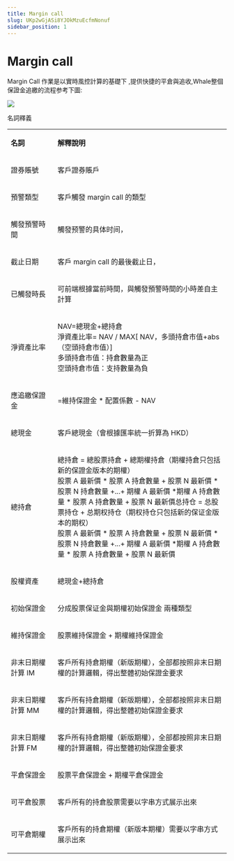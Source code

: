 ```yaml
---
title: Margin call
slug: UKp2wGjASi8YJOkMzuEcfmNonuf
sidebar_position: 1
---
```



# Margin call

Margin Call 作業是以實時風控計算的基礎下 ,提供快捷的平倉與追收,Whale整個保證金追繳的流程参考下圖:

<img src="/assets/IEBebOkmhoqDUTxupIscT9IXnZf.jpeg" src-width="1510" src-height="1254" align="center"/>

名詞釋義

<table>
<colgroup>
<col width="159"/>
<col width="667"/>
</colgroup>
<tbody>
<tr><td><p><strong>名詞</strong></p></td><td><p><strong>解釋說明</strong></p></td></tr>
<tr><td><p>證券賬號</p></td><td><p>客戶證券賬戶</p></td></tr>
<tr><td><p>預警類型</p></td><td><p>客戶觸發 margin call 的類型</p></td></tr>
<tr><td><p>觸發預警時間</p></td><td><p>觸發预警的具体时间，</p></td></tr>
<tr><td><p>截止日期</p></td><td><p>客戶 margin call 的最後截止日，</p></td></tr>
<tr><td><p>已觸發時長</p></td><td><p>可前端根據當前時間，與觸發預警時間的小時差自主計算</p></td></tr>
<tr><td><p>淨資產比率</p></td><td><p>NAV=總現金+總持倉<br/>淨資產比率= NAV / MAX[ NAV，多頭持倉市值+abs（空頭持倉市值）]<br/>多頭持倉市值：持倉數量為正<br/>空頭持倉市值：支持數量為負</p></td></tr>
<tr><td><p>應追繳保證金</p></td><td><p>=維持保證金 * 配置係數  -  NAV</p></td></tr>
<tr><td><p>總現金</p></td><td><p>客戶總現金（會根據匯率統一折算為 HKD）</p></td></tr>
<tr><td><p>總持倉</p></td><td><p>總持倉 = 總股票持倉 + 總期權持倉（期權持倉只包括新的保證金版本的期權）<br/>股票 A 最新價 * 股票 A 持倉數量 + 股票 N 最新價 * 股票 N 持倉數量 +...+ 期權 A 最新價 *期權 A 持倉數量 * 股票 A 持倉數量 + 股票 N 最新價总持仓 = 总股票持仓 + 总期权持仓（期权持仓只包括新的保证金版本的期权）<br/>股票 A 最新價 * 股票 A 持倉數量 + 股票 N 最新價 * 股票 N 持倉數量 +...+  期權 A 最新價 *期權 A 持倉數量 * 股票 A 持倉數量 + 股票 N 最新價</p></td></tr>
<tr><td><p>股權資產</p></td><td><p>總現金+總持倉</p></td></tr>
<tr><td><p>初始保證金</p></td><td><p>分成股票保证金與期權初始保證金 兩種類型</p></td></tr>
<tr><td><p>維持保證金</p></td><td><p>股票維持保證金 + 期權維持保證金</p></td></tr>
<tr><td><p>非末日期權計算 IM</p></td><td><p>客戶所有持倉期權（新版期權），全部都按照非末日期權的計算邏輯，得出整體初始保證金要求</p></td></tr>
<tr><td><p>非末日期權計算 MM</p></td><td><p>客戶所有持倉期權（新版期權），全部都按照非末日期權的計算邏輯，得出整體初始保證金要求</p></td></tr>
<tr><td><p>非末日期權計算 FM</p></td><td><p>客戶所有持倉期權（新版期權），全部都按照非末日期權的計算邏輯，得出整體初始保證金要求</p></td></tr>
<tr><td><p>平倉保證金</p></td><td><p>股票平倉保證金 + 期權平倉保證金</p></td></tr>
<tr><td><p>可平倉股票</p></td><td><p>客戶所有的持倉股票需要以字串方式展示出來</p></td></tr>
<tr><td><p>可平倉期權</p></td><td><p>客戶所有的持倉期權（新版本期權）需要以字串方式展示出來</p></td></tr>
</tbody>
</table>

